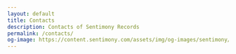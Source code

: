 ```yaml
---
layout: default
title: Contacts
description: Contacts of Sentimony Records
permalink: /contacts/
og-image: https://content.sentimony.com/assets/img/og-images/sentimony/home.jpg
---
```

